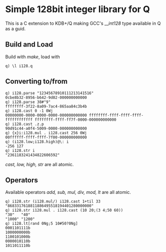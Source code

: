 # Simple 128bit integer library for Q

This is a C extension to KDB+/Q making GCC's ___int128_ type available in Q as a guid.

## Build and Load

Build with _make_, load with
```
q) \l i128.q
```
## Converting to/from
```
q) i128.parse "12345678910111213141516"
0cbe8b32-8956-b642-9d02-000000000000
q) i128.parse 38#"9"
ffffffff-3f22-8a09-7ac4-865aa84c3b4b
q) i128.cast 0 -1 0Wj
00000000-0000-0000-0000-000000000000 ffffffff-ffff-ffff-ffff-ffffffffffff ffffffff-ffff-ff7f-0000-000000000000
q) i128.cast .z.p
90d91c44-a0f4-5009-0000-000000000000
q) {x}i:i128.mul . i128.cast 256 0Wj
00ffffff-ffff-ffff-7f00-000000000000
q) (i128.low;i128.high)@\: i
-256 127
q) i128.str i
"2361183241434822606592"
```
_cast, low, high, str_ are all atomic.

## Operators
Available operators _add, sub, mul, div, mod, lt_ are all atomic.
```
q) i128.str (i128.mul/) i128.cast 1+til 33
"8683317618811886495518194401280000000"
q) i128.str i128.mul . i128.cast (10 20;(3 4;50 60))
"30"   "40"
"1000" "1200"
q) i128.lt[rand 0Ng;5 10#50?0Ng]
0001101111b
1000000000b
1100101000b
0000010110b
1011011110b
```
